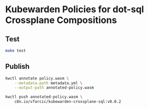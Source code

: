 # Kubewarden Policies for dot-sql Crossplane Compositions

## Test

```bash
make test
```

## Publish

```bash
kwctl annotate policy.wasm \
    --metadata-path metadata.yml \
    --output-path annotated-policy.wasm

kwctl push annotated-policy.wasm \
    c8n.io/vfarcic/kubewarden-crossplane-sql:v0.0.2
```